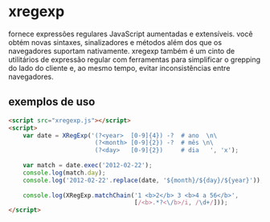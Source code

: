 # xregexp

fornece expressões regulares JavaScript aumentadas e extensíveis. você obtém novas sintaxes, sinalizadores e métodos além dos que os navegadores suportam nativamente. xregexp também é um cinto de utilitários de expressão regular com ferramentas para simplificar o grepping do lado do cliente e, ao mesmo tempo, evitar inconsistências entre navegadores.

## exemplos de uso

```html
<script src="xregexp.js"></script>
<script>
    var date = XRegExp('(?<year>  [0-9]{4}) -?  # ano  \n\
                        (?<month> [0-9]{2}) -?  # mês \n\
                        (?<day>   [0-9]{2})     # dia   ', 'x');
    
    var match = date.exec('2012-02-22');
    console.log(match.day);
    console.log('2012-02-22'.replace(date, '${month}/${day}/${year}'));
    
    console.log(XRegExp.matchChain('1 <b>2</b> 3 <b>4 a 56</b>',
                                   [/<b>.*?<\/b>/i, /\d+/]));
</script>
```
